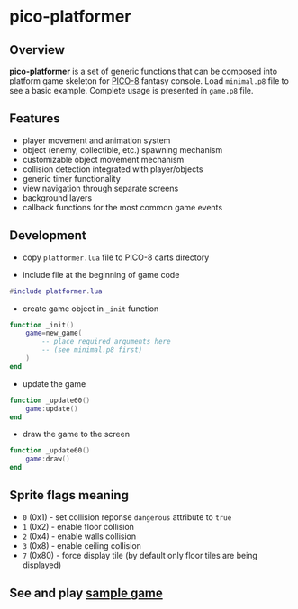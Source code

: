 # pico-platformer

## Overview

**pico-platformer** is a set of generic functions that can be composed into platform game skeleton for [PICO-8](https://www.lexaloffle.com/pico-8.php) fantasy console. Load `minimal.p8` file to see a basic example. Complete usage is presented in `game.p8` file.

## Features

* player movement and animation system
* object (enemy, collectible, etc.) spawning mechanism
* customizable object movement mechanism
* collision detection integrated with player/objects
* generic timer functionality
* view navigation through separate screens
* background layers
* callback functions for the most common game events

## Development

* copy `platformer.lua` file to PICO-8 carts directory

* include file at the beginning of game code

```lua
#include platformer.lua
```

* create game object in `_init` function

```lua
function _init()
    game=new_game(
        -- place required arguments here
        -- (see minimal.p8 first)
    )
end
```

* update the game

```lua
function _update60()
    game:update()
end
```

* draw the game to the screen

```lua
function _update60()
    game:draw()
end
```

## Sprite flags meaning

* `0` (0x1) - set collision reponse `dangerous` attribute to `true`
* `1` (0x2) - enable floor collision
* `2` (0x4) - enable walls collision
* `3` (0x8) - enable ceiling collision
* `7` (0x80) - force display tile (by default only floor tiles are being displayed)

## See and play [sample game](https://titil.itch.io/pico-platfomer)
